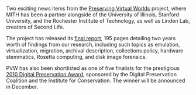 Two exciting news items from the [Preserving Virtual Worlds](http://web.archive.org/web/20150709192456/http://pvw.illinois.edu:80/pvw/) project, where MITH has been a partner alongside of the University of Illinois, Stanford University, and the Rochester Institute of Technology, as well as Linden Lab, creators of Second Life.

The project has released its [final report](https://www.ideals.illinois.edu/handle/2142/17097), 195 pages detailing two years worth of findings from our research, including such topics as emulation, virtualization, migration, archival description, collections policy, hardware stemmatics, Rosetta computing, and disk image forensics.

PVW has also been shortlisted as one of five finalists for the prestigious [2010 Digital Preservation Award](https://web.archive.org/web/20151224073816/http://www.dpconline.org/newsroom/latest-news/638-2010-digital-preservation-award-shortlists-press-release), sponsored by the Digital Preservation Coalition and the Institute for Conservation. The winner will be announced in December.
